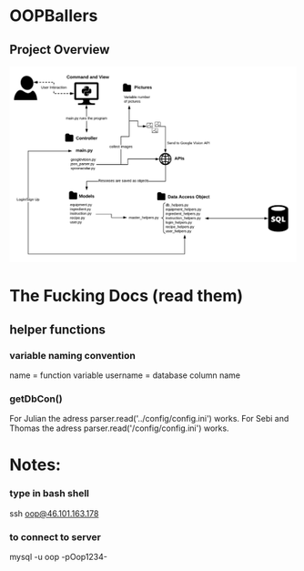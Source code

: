 # OOPBallers
## Project Overview
![alt text](https://github.com/SebastianKuhn/OOPBallers/blob/master/README/OOPBallers-Cropped.png)

# The Fucking Docs (read them)
## helper functions
### variable naming convention
name = function variable
username = database column name
### getDbCon()
For Julian the adress parser.read('../config/config.ini') works. 
For Sebi and Thomas the adress parser.read('/config/config.ini') works.





# Notes:
### type in bash shell
ssh oop@46.101.163.178
### to connect to server
mysql -u oop -pOop1234-
